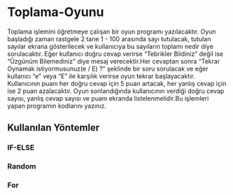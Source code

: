 # Toplama-Oyunu
 Toplama işlemini öğretmeye çalışan bir oyun programı yazılacaktır. Oyun başladığı zaman rastgele 2 tane 1 - 100 arasında sayı tutulacak, tutulan sayılar ekrana gösterilecek ve kullanıcıya bu sayıların toplamı nedir diye sorulacaktır. Eğer kullanıcı doğru cevap verirse “Tebrikler Bildiniz” değil ise “Üzgünüm Bilemediniz” diye mesaj verecektir.Her cevaptan sonra “Tekrar Oynamak istiyormusunuz(e / E) ?” şeklinde bir soru sorulacak ve eğer kullanıcı “e” veya “E” ile karşılık verirse oyun tekrar başlayacaktır. Kullanıcının puanı her doğru cevap için 5 puan artacak, her yanlış cevap için ise 2 puan azalacaktır. Oyun sonlandığında kullanıcının verdiği doğru cevap sayısı, yanlış cevap sayısı ve puanı ekranda listelenmelidir.Bu işlemleri yapan programın kodlarını yazınız.
 
 ## Kullanılan Yöntemler
 ### IF-ELSE
 ### Random
 ### For

